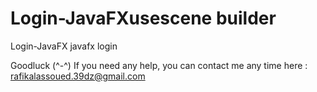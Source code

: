 # Login-JavaFXusescene builder 
Login-JavaFX
javafx login

Goodluck (^-^)
If you need any help, you can contact me any time here : rafikalassoued.39dz@gmail.com
